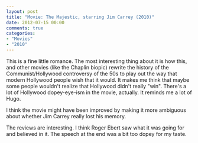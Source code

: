 ```yaml
---
layout: post
title: "Movie: The Majestic, starring Jim Carrey (2010)"
date: 2012-07-15 00:00
comments: true
categories:
- "Movies"
- "2010"
---
```


This is a fine little romance. The most interesting thing about it
is how this, and other movies (like the Chaplin biopic) rewrite the
history of the Communist/Hollywood controversy of the 50s to play
out the way that modern Hollywood people wish that it would. It
makes me think that maybe some people wouldn't realize that
Hollywood didn't really "win". There's a lot of Hollywood
dopey-eye-ism in the movie, actually. It reminds me a lot of
Hugo.

I think the movie might have been improved by making it more
ambiguous about whether Jim Carrey really lost his memory.

The reviews are interesting. I think Roger Ebert saw what it was
going for and believed in it. The speech at the end was a bit too
dopey for my taste.
